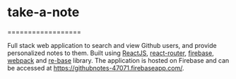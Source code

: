  # take-a-note #
==================

Full stack web application to search and view Github users, and provide personalized notes to them. Built using [ReactJS](https://facebook.github.io/react/index.html), [react-router](https://react-router.now.sh), [firebase](https://firebase.google.com/), [webpack](https://webpack.github.io) and [re-base](https://github.com/tylermcginnis/re-base) library.
The application is hosted on Firebase and can be accessed at https://githubnotes-47071.firebaseapp.com/.



